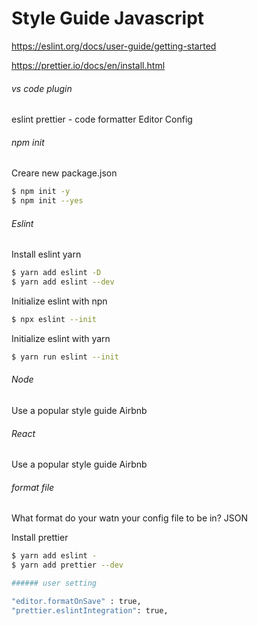 # Style Guide Javascript

https://eslint.org/docs/user-guide/getting-started

https://prettier.io/docs/en/install.html

###### vs code plugin

eslint
prettier - code formatter
Editor Config

###### npm init

Creare new package.json

```sh
$ npm init -y
$ npm init --yes
```

###### Eslint

Install eslint yarn

```sh
$ yarn add eslint -D
$ yarn add eslint --dev
```

Initialize eslint with npn

```sh
$ npx eslint --init

```

Initialize eslint with yarn

```sh
$ yarn run eslint --init

```

###### Node

Use a popular style guide
Airbnb

###### React

Use a popular style guide
Airbnb

###### format file

What format do your watn your config file to be in?
JSON

Install prettier

```sh
$ yarn add eslint -
$ yarn add prettier --dev

###### user setting

"editor.formatOnSave" : true,
"prettier.eslintIntegration": true,
```
